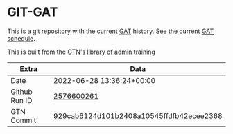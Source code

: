 # GIT-GAT

This is a git repository with the current <abbr title="Galaxy Admin Training">GAT</abbr> history. See the current [GAT schedule](https://gxy.io/gat).

This is built from [the GTN's library of admin training](https://training.galaxyproject.org/training-material/topics/admin/)

Extra | Data
--- | ---
Date | 2022-06-28 13:36:24+00:00
Github Run ID | [2576600261](https://github.com/galaxyproject/training-material/actions/runs/2576600261)
GTN Commit | [929cab6124d101b2408a10545ffdfb42ecee2368](https://github.com/galaxyproject/training-material/tree/929cab6124d101b2408a10545ffdfb42ecee2368)
